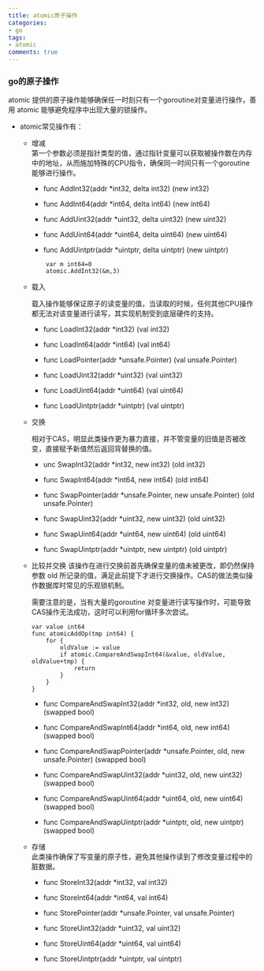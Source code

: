 ```yaml
---
title: atomic原子操作
categories: 
- go
tags:
- atomic
comments: true
---
```

### go的原子操作
atomic 提供的原子操作能够确保任一时刻只有一个goroutine对变量进行操作，善用 atomic 能够避免程序中出现大量的锁操作。

- atomic常见操作有：

    - 增减  
        第一个参数必须是指针类型的值，通过指针变量可以获取被操作数在内存中的地址，从而施加特殊的CPU指令，确保同一时间只有一个goroutine能够进行操作。
        - func AddInt32(addr *int32, delta int32) (new int32)

        - func AddInt64(addr *int64, delta int64) (new int64)

        - func AddUint32(addr *uint32, delta uint32) (new uint32)

        - func AddUint64(addr *uint64, delta uint64) (new uint64)

        - func AddUintptr(addr *uintptr, delta uintptr) (new uintptr)
        ```
            var m int64=0
            atomic.AddInt32(&m,3)

        ```
    - 载入  

        载入操作能够保证原子的读变量的值，当读取的时候，任何其他CPU操作都无法对该变量进行读写，其实现机制受到底层硬件的支持。
        - func LoadInt32(addr *int32) (val int32)

        - func LoadInt64(addr *int64) (val int64)

        - func LoadPointer(addr *unsafe.Pointer) (val unsafe.Pointer)

        - func LoadUint32(addr *uint32) (val uint32)

        - func LoadUint64(addr *uint64) (val uint64)

        - func LoadUintptr(addr *uintptr) (val uintptr)
    - 交换  

        相对于CAS，明显此类操作更为暴力直接，并不管变量的旧值是否被改变，直接赋予新值然后返回背替换的值。
        - unc SwapInt32(addr *int32, new int32) (old int32)

        - func SwapInt64(addr *int64, new int64) (old int64)

        - func SwapPointer(addr *unsafe.Pointer, new unsafe.Pointer) (old unsafe.Pointer)

        - func SwapUint32(addr *uint32, new uint32) (old uint32)

        - func SwapUint64(addr *uint64, new uint64) (old uint64)

        - func SwapUintptr(addr *uintptr, new uintptr) (old uintptr)
    - 比较并交换 
        该操作在进行交换前首先确保变量的值未被更改，即仍然保持参数 old 所记录的值，满足此前提下才进行交换操作。CAS的做法类似操作数据库时常见的乐观锁机制。

        需要注意的是，当有大量的goroutine 对变量进行读写操作时，可能导致CAS操作无法成功，这时可以利用for循环多次尝试。
        
        ```
        var value int64
        func atomicAddOp(tmp int64) {
            for {
                oldValue := value
                if atomic.CompareAndSwapInt64(&value, oldValue, oldValue+tmp) {
                    return
                }
            }
        }
        ```

        - func CompareAndSwapInt32(addr *int32, old, new int32) (swapped bool)

        - func CompareAndSwapInt64(addr *int64, old, new int64) (swapped bool)

        - func CompareAndSwapPointer(addr *unsafe.Pointer, old, new unsafe.Pointer) (swapped bool)

        - func CompareAndSwapUint32(addr *uint32, old, new uint32) (swapped bool)

        - func CompareAndSwapUint64(addr *uint64, old, new uint64) (swapped bool)

        - func CompareAndSwapUintptr(addr *uintptr, old, new uintptr) (swapped bool)
    - 存储  
        此类操作确保了写变量的原子性，避免其他操作读到了修改变量过程中的脏数据。

        - func StoreInt32(addr *int32, val int32)

        - func StoreInt64(addr *int64, val int64)

        - func StorePointer(addr *unsafe.Pointer, val unsafe.Pointer)

        - func StoreUint32(addr *uint32, val uint32)

        - func StoreUint64(addr *uint64, val uint64)

        - func StoreUintptr(addr *uintptr, val uintptr)